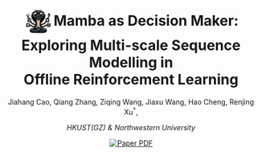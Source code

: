 <br />
<p align="center">
  <h1 align="center">
    <img src="Figs/logo.jpg" alt="Mamba Logo" style="vertical-align: middle; width: 60px; height: auto;">Mamba as Decision Maker:<br />
            Exploring Multi-scale Sequence Modelling in <br />
    Offline Reinforcement Learning
</h1>
  <p align="center" >
    Jiahang Cao,
    Qiang Zhang,
    Ziqing Wang,
    Jiaxu Wang,
    Hao Cheng,
    Renjing Xu<sup>†</sup>,
  </p>
  <p align="center" >
    <em>HKUST(GZ) & Northwestern University </em> 
  </p>
  <p align="center">
    <a href='https://arxiv.org/abs/2309.09297'>
      <img src='https://img.shields.io/badge/Paper-PDF-red?style=flat&logo=arXiv&logoColor=red' alt='Paper PDF'>
    </a>
  </p>
</p>
